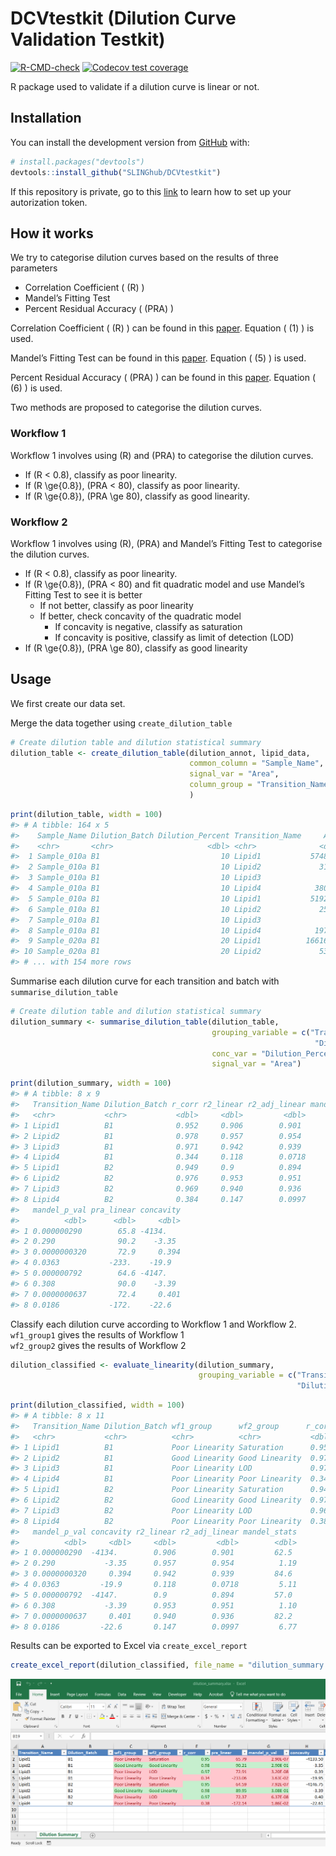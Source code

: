 
<!-- README.md is generated from README.Rmd. Please edit that file -->

# DCVtestkit (Dilution Curve Validation Testkit)

<!-- badges: start -->

[![R-CMD-check](https://github.com/SLINGhub/DCVtestkit/workflows/R-CMD-check/badge.svg)](https://github.com/SLINGhub/DCVtestkit/actions)
[![Codecov test
coverage](https://codecov.io/gh/SLINGhub/DCVtestkit/branch/master/graph/badge.svg?token=RNlP8VlaL2)](https://codecov.io/gh/SLINGhub/DCVtestkit)
<!-- badges: end -->

R package used to validate if a dilution curve is linear or not.

## Installation

You can install the development version from
[GitHub](https://github.com/) with:

``` r
# install.packages("devtools")
devtools::install_github("SLINGhub/DCVtestkit")
```

If this repository is private, go to this
[link](https://maurolepore.netlify.app/2017/12/06/2017-12-06-best-prectice-for-installing-packages-from-private-repos/)
to learn how to set up your autorization token.

## How it works

We try to categorise dilution curves based on the results of three
parameters

  - Correlation Coefficient ( \(R\) )
  - Mandel’s Fitting Test  
  - Percent Residual Accuracy ( \(PRA\) )

Correlation Coefficient ( \(R\) ) can be found in this
[paper](https://link.springer.com/article/10.1007/s00769-002-0487-6).
Equation ( \(1\) ) is used.

Mandel’s Fitting Test can be found in this
[paper](https://pubs.rsc.org/en/content/articlelanding/2013/ay/c2ay26400e#!divAbstract).
Equation ( \(5\) ) is used.

Percent Residual Accuracy ( \(PRA\) ) can be found in this
[paper](https://www.sciencedirect.com/science/article/abs/pii/S0039914018307549).
Equation ( \(6\) ) is used.

Two methods are proposed to categorise the dilution curves.

### Workflow 1

Workflow 1 involves using \(R\) and \(PRA\) to categorise the dilution
curves.

  - If \(R < 0.8\), classify as poor linearity.  
  - If \(R \ge{0.8}\), \(PRA < 80\), classify as poor linearity.  
  - If \(R \ge{0.8}\), \(PRA \ge 80\), classify as good linearity.

### Workflow 2

Workflow 1 involves using \(R\), \(PRA\) and Mandel’s Fitting Test to
categorise the dilution curves.

  - If \(R < 0.8\), classify as poor linearity.
  - If \(R \ge{0.8}\), \(PRA < 80\) and fit quadratic model and use
    Mandel’s Fitting Test to see it is better
      - If not better, classify as poor linearity
      - If better, check concavity of the quadratic model
          - If concavity is negative, classify as saturation
          - If concavity is positive, classify as limit of detection
            (LOD)
  - If \(R \ge{0.8}\), \(PRA \ge 80\), classify as good linearity

## Usage

We first create our data set.

Merge the data together using `create_dilution_table`

``` r
# Create dilution table and dilution statistical summary
dilution_table <- create_dilution_table(dilution_annot, lipid_data,
                                        common_column = "Sample_Name",
                                        signal_var = "Area",
                                        column_group = "Transition_Name"
                                        )
```

``` r
print(dilution_table, width = 100)
#> # A tibble: 164 x 5
#>    Sample_Name Dilution_Batch Dilution_Percent Transition_Name     Area
#>    <chr>       <chr>                     <dbl> <chr>              <dbl>
#>  1 Sample_010a B1                           10 Lipid1           5748124
#>  2 Sample_010a B1                           10 Lipid2             31538
#>  3 Sample_010a B1                           10 Lipid3               544
#>  4 Sample_010a B1                           10 Lipid4            380519
#>  5 Sample_010a B1                           10 Lipid1           5192648
#>  6 Sample_010a B1                           10 Lipid2             25463
#>  7 Sample_010a B1                           10 Lipid3               500
#>  8 Sample_010a B1                           10 Lipid4            197417
#>  9 Sample_020a B1                           20 Lipid1          16616414
#> 10 Sample_020a B1                           20 Lipid2             53709
#> # ... with 154 more rows
```

Summarise each dilution curve for each transition and batch with
`summarise_dilution_table`

``` r
# Create dilution table and dilution statistical summary
dilution_summary <- summarise_dilution_table(dilution_table,
                                             grouping_variable = c("Transition_Name",
                                                                    "Dilution_Batch"),
                                             conc_var = "Dilution_Percent",
                                             signal_var = "Area")
```

``` r
print(dilution_summary, width = 100)
#> # A tibble: 8 x 9
#>   Transition_Name Dilution_Batch r_corr r2_linear r2_adj_linear mandel_stats
#>   <chr>           <chr>           <dbl>     <dbl>         <dbl>        <dbl>
#> 1 Lipid1          B1              0.952     0.906        0.901         62.5 
#> 2 Lipid2          B1              0.978     0.957        0.954          1.19
#> 3 Lipid3          B1              0.971     0.942        0.939         84.6 
#> 4 Lipid4          B1              0.344     0.118        0.0718         5.11
#> 5 Lipid1          B2              0.949     0.9          0.894         57.0 
#> 6 Lipid2          B2              0.976     0.953        0.951          1.10
#> 7 Lipid3          B2              0.969     0.940        0.936         82.2 
#> 8 Lipid4          B2              0.384     0.147        0.0997         6.77
#>   mandel_p_val pra_linear concavity
#>          <dbl>      <dbl>     <dbl>
#> 1 0.000000290        65.8 -4134.   
#> 2 0.290              90.2    -3.35 
#> 3 0.0000000320       72.9     0.394
#> 4 0.0363           -233.    -19.9  
#> 5 0.000000792        64.6 -4147.   
#> 6 0.308              90.0    -3.39 
#> 7 0.0000000637       72.4     0.401
#> 8 0.0186           -172.    -22.6
```

Classify each dilution curve according to Workflow 1 and Workflow 2.  
`wf1_group1` gives the results of Workflow 1  
`wf2_group2` gives the results of Workflow 2

``` r
dilution_classified <- evaluate_linearity(dilution_summary,
                                          grouping_variable = c("Transition_Name",
                                                                "Dilution_Batch"))
```

``` r
print(dilution_classified, width = 100)
#> # A tibble: 8 x 11
#>   Transition_Name Dilution_Batch wf1_group      wf2_group      r_corr pra_linear
#>   <chr>           <chr>          <chr>          <chr>           <dbl>      <dbl>
#> 1 Lipid1          B1             Poor Linearity Saturation      0.952       65.8
#> 2 Lipid2          B1             Good Linearity Good Linearity  0.978       90.2
#> 3 Lipid3          B1             Poor Linearity LOD             0.971       72.9
#> 4 Lipid4          B1             Poor Linearity Poor Linearity  0.344     -233. 
#> 5 Lipid1          B2             Poor Linearity Saturation      0.949       64.6
#> 6 Lipid2          B2             Good Linearity Good Linearity  0.976       90.0
#> 7 Lipid3          B2             Poor Linearity LOD             0.969       72.4
#> 8 Lipid4          B2             Poor Linearity Poor Linearity  0.384     -172. 
#>   mandel_p_val concavity r2_linear r2_adj_linear mandel_stats
#>          <dbl>     <dbl>     <dbl>         <dbl>        <dbl>
#> 1 0.000000290  -4134.        0.906        0.901         62.5 
#> 2 0.290           -3.35      0.957        0.954          1.19
#> 3 0.0000000320     0.394     0.942        0.939         84.6 
#> 4 0.0363         -19.9       0.118        0.0718         5.11
#> 5 0.000000792  -4147.        0.9          0.894         57.0 
#> 6 0.308           -3.39      0.953        0.951          1.10
#> 7 0.0000000637     0.401     0.940        0.936         82.2 
#> 8 0.0186         -22.6       0.147        0.0997         6.77
```

Results can be exported to Excel via `create_excel_report`

``` r
create_excel_report(dilution_classified, file_name = "dilution_summary.xlsx")
```

![Excel Report](man/figures/README-ExcelResults.png)
